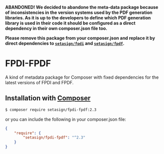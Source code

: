 **ABANDONED! We decided to abandone the meta-data package because of inconsistencies in the version systems used by the PDF generation libraries. As it is up to the developers to define which PDF generation library is used in their code it should be configured as a direct dependency in their own composer.json file too.**

**Please remove this package from your composer.json and replace it by direct dependencies to [`setasign/fpdi`](https://packagist.org/packages/setasign/fpdi) and [`setasign/fpdf`](https://packagist.org/packages/setasign/fpdf).**

# FPDI-FPDF
A kind of metadata package for Composer with fixed dependencies for the latest versions of FPDI and FPDF.

## Installation with [Composer](https://packagist.org/packages/setasign/fpdi-fpdf)

```bash
$ composer require setasign/fpdi-fpdf:2.3
```

or you can include the following in your composer.json file:

```json
{
    "require": {
        "setasign/fpdi-fpdf": "^2.3"
    }
}
```
